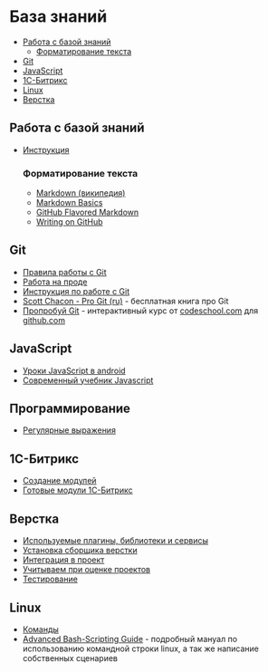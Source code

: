 База знаний
===========

- [Работа с базой знаний](#user-content-Работа-с-базой-знаний)
	- [Форматирование текста](#user-content-Форматирование-текста)
- [Git](#git)
- [JavaScript](#javascript)
- [1С-Битрикс](#user-content-1С-Битрикс)
- [Linux](#linux)
- [Верстка](#Верстка)

## Работа с базой знаний

- [Инструкция](CONTRIBUTING.md)

	### Форматирование текста
	- [Markdown (википедия)](https://ru.wikipedia.org/wiki/Markdown)
	- [Markdown Basics](https://help.github.com/articles/markdown-basics/)
	- [GitHub Flavored Markdown](https://help.github.com/articles/github-flavored-markdown/)
	- [Writing on GitHub](https://help.github.com/articles/writing-on-github/)

## Git
- [Правила работы с Git](Git/Правила/README.md)
- [Работа на проде](Git/Продакшен/README.md)
- [Инструкция по работе с Git](Git/Инструкция/README.md)
- [Scott Chacon - Pro Git (ru)](http://git-scm.com/book/ru) - бесплатная книга про Git
- [Пропробуй Git](https://try.github.io) - интерактивный курс от [codeschool.com](http://codeschool.com) для [github.com](http://github.com)

## JavaScript
- [Уроки JavaScript в android](https://play.google.com/store/apps/details?id=com.reedbook.jstutorial)
- [Современный учебник Javascript](https://learn.javascript.ru/)

## Программирование
- [Регулярные выражения](Regexp/readme.pdf)

## 1С-Битрикс
- [Создание модулей](Bitrix/Modules/README.md)
- [Готовые модули 1С-Битрикс](Bitrix/Marketplace/README.md)

## Верстка
- [Используемые плагины, библиотеки и сервисы](Html/README.md)
- [Установка сборщика верстки](Html/Build/README.md)
- [Интеграция в проект](Html/Интеграция/README.md)
- [Учитываем при оценке проектов](Html/Оценка/README.md)
- [Тестирование](Html/Тестирование/README.md)

## Linux
- [Команды](Linux/Shell/README.md)
- [Advanced Bash-Scripting Guide](http://www.opennet.ru/docs/RUS/bash_scripting_guide/) - подробный мануал по использованию командной строки linux, а так же написание собственных сценариев
